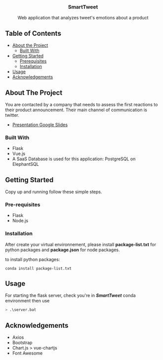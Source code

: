 <p align="center">
  <h3 align="center">SmartTweet</h3>

  <p align="center">Web application that analyzes tweet's emotions about a product</p>
</p>

<!-- TABLE OF CONTENTS -->
## Table of Contents

* [About the Project](#about-the-project)
  * [Built With](#built-with)
* [Getting Started](#getting-started)
  * [Prerequisites](#prerequisites)
  * [Installation](#installation)
* [Usage](#usage)
* [Acknowledgements](#acknowledgements)

<!-- ABOUT THE PROJECT -->
## About The Project
You are contacted by a company that needs to assess the first reactions to their product announcement. Their main channel of communication is twitter. 
* [Presentation Google Slides](https://docs.google.com/presentation/d/14etUQ4otF3BQbyU9TNj3P060ju3JNunuNAlsFVtwEio/edit?usp=sharing)

<!-- BUILT WITH -->
### Built With

* Flask
* Vue.js
* A SaaS Database is used for this application: PostgreSQL on ElephantSQL

<!-- GETTING STARTED -->
## Getting Started

Copy up and running follow these simple steps.

### Pre-requisites
* Flask
* Node.js

### Installation
After create your virtual environnement, please install **package-list.txt** for python packages and **package.json** for node packages.

to install python packages:
```
conda install package-list.txt
```

<!-- USAGE EXAMPLES -->
## Usage

For starting the flask server, check you're in ***SmartTweet*** conda environment then use 
```sh
> .\server.bat
```

## Acknowledgements
* Axios
* Bootstrap 
* Chart.js > vue-chartjs
* Font Awesome
